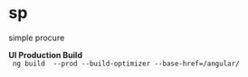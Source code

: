 # sp
simple procure



<p>
    <b>UI Production Build</b><br>
   <code> ng build  --prod --build-optimizer --base-href=/angular/ </code>
</p>
